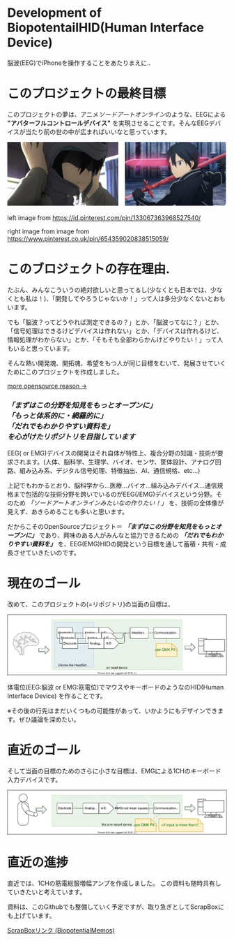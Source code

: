 # Development of BiopotentailHID(Human Interface Device)

脳波(EEG)でiPhoneを操作することをあたりまえに..

# このプロジェクトの最終目標

このプロジェクトの夢は、アニメ*ソードアートオンライン*のような、EEGによる **"アバターフルコントロールデバイス"** を実現させることです。そんなEEGデバイスが当たり前の世の中が広まればいいなと思っています。

![w:100](Doc/Images/Kirito.drawio.svg)

left image from https://id.pinterest.com/pin/133067363968527540/

right image from image from https://www.pinterest.co.uk/pin/654359020838515059/

# このブロジェクトの存在理由.

たぶん、みんなこういうの絶対欲しいと思ってるし(少なくとも日本では、少なくとも私は！)、「開発してやろうじゃないか！」って人は多分少なくないとおもいます。

でも「脳波？ってどうやれば測定できるの？」とか、「脳波ってなに？」とか、「信号処理はできるけどデバイスは作れない」とか、「デバイスは作れるけど、情報処理がわからない」とか、「そもそも全部わらかんけどやりたい！」って人もいると思っています。

そんな熱い開発魂、開拓魂、希望をもつ人が同じ目標をむいて、発展させていくためにこのプロジェクトを作成しました。

[more opensource reason ->](Doc/OpensourceReason.md)

### ***「まずはこの分野を知見をもっとオープンに」 <br>「もっと体系的に・網羅的に」 <br>「だれでもわかりやすい資料を」<br> を心がけたリポジトリを目指しています*** 

EEG( or EMG)デバイスの開発はそれ自体が特性上、複合分野の知識・技術が要求されます。(人体、脳科学、生理学、バイオ、センサ、筐体設計、アナログ回路、組み込み系、デジタル信号処理、特徴抽出、AI、通信規格、etc...)

上記でもわかるとおり、脳科学から...医療...バイオ...組み込みデバイス...通信規格まで包括的な技術分野を跨いでいるのがEEG(/EMG)デバイスという分野。そのため *「ソードアートオンラインみたいなの作りたい！」* を、技術の全体像が見えず、あきらめることも多いと思います。

だからこそのOpenSourceプロジェクト＝ ***「まずはこの分野を知見をもっとオープンに」*** であり、興味のある人がみんなと協力できるための ***「だれでもわかりやすい資料を」*** を、EEG(EMG)HIDの開発という目標を通して蓄積・共有・成長させていきたいのです。

# 現在のゴール

改めて、このプロジェクトの(=リポジトリ)の当面の目標は、

![w:100](Doc/Images/ProjectGoal.drawio.svg)

体電位(EEG:脳波 or EMG:筋電位)でマウスやキーボードのようなのHID(Human Interface Device) を作ることです。

※その後の行先はまだいくつもの可能性があって、いかようにもデザインできます。ぜひ議論を深めたい。

# 直近のゴール

そして当面の目標のためのさらに小さな目標は、EMGによる1CHのキーボード入力デバイスです。

![w:100](Doc/Images/CurrentGoal.drawio.svg)

# 直近の進捗

直近では、1CHの筋電総服増幅アンプを作成しました。
この資料も随時共有していきたいと考えています。

資料は、このGithubでも整備していく予定ですが、取り急ぎとしてScrapBoxにも上げています。

[ScrapBoxリンク (BiopotentialMemos)](https://scrapbox.io/BiopotentialMemos/ )

